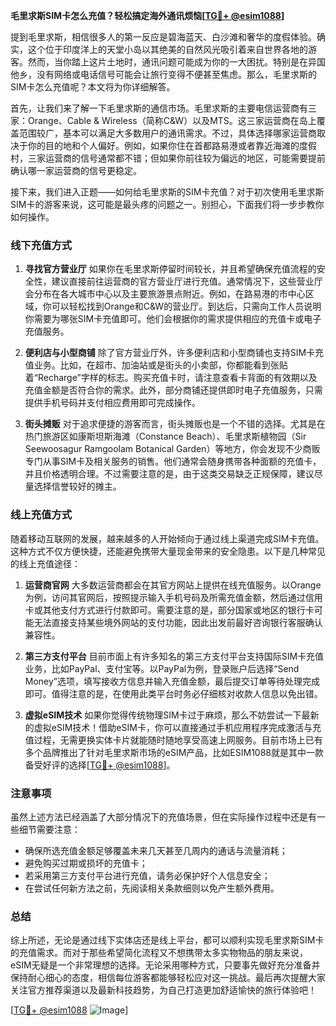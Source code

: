 **毛里求斯SIM卡怎么充值？轻松搞定海外通讯烦恼[[TG💪+ @esim1088](https://t.me/s/esim1088)]**

提到毛里求斯，相信很多人的第一反应是碧海蓝天、白沙滩和奢华的度假体验。确实，这个位于印度洋上的天堂小岛以其绝美的自然风光吸引着来自世界各地的游客。然而，当你踏上这片土地时，通讯问题可能成为你的一大困扰。特别是在异国他乡，没有网络或电话信号可能会让旅行变得不便甚至焦虑。那么，毛里求斯的SIM卡怎么充值呢？本文将为你详细解答。

首先，让我们来了解一下毛里求斯的通信市场。毛里求斯的主要电信运营商有三家：Orange、Cable & Wireless（简称C&W）以及MTS。这三家运营商在岛上覆盖范围较广，基本可以满足大多数用户的通讯需求。不过，具体选择哪家运营商取决于你的目的地和个人偏好。例如，如果你住在首都路易港或者靠近海滩的度假村，三家运营商的信号通常都不错；但如果你前往较为偏远的地区，可能需要提前确认哪一家运营商的信号更稳定。

接下来，我们进入正题——如何给毛里求斯的SIM卡充值？对于初次使用毛里求斯SIM卡的游客来说，这可能是最头疼的问题之一。别担心，下面我们将一步步教你如何操作。

### **线下充值方式**

1. **寻找官方营业厅**
   如果你在毛里求斯停留时间较长，并且希望确保充值流程的安全性，建议直接前往运营商的官方营业厅进行充值。通常情况下，这些营业厅会分布在各大城市中心以及主要旅游景点附近。例如，在路易港的市中心区域，你可以轻松找到Orange和C&W的营业厅。到达后，只需向工作人员说明你需要为哪张SIM卡充值即可。他们会根据你的需求提供相应的充值卡或电子充值服务。

2. **便利店与小型商铺**
   除了官方营业厅外，许多便利店和小型商铺也支持SIM卡充值业务。比如，在超市、加油站或是街头的小卖部，你都能看到张贴着“Recharge”字样的标志。购买充值卡时，请注意查看卡背面的有效期以及充值金额是否符合你的需求。此外，部分商铺还提供即时电子充值服务，只需提供手机号码并支付相应费用即可完成操作。

3. **街头摊贩**
   对于追求便捷的游客而言，街头摊贩也是一个不错的选择。尤其是在热门旅游区如康斯坦斯海滩（Constance Beach）、毛里求斯植物园（Sir Seewoosagur Ramgoolam Botanical Garden）等地方，你会发现不少商贩专门从事SIM卡及相关服务的销售。他们通常会随身携带各种面额的充值卡，并且价格透明合理。不过需要注意的是，由于这类交易缺乏正规保障，建议尽量选择信誉较好的摊主。

### **线上充值方式**

随着移动互联网的发展，越来越多的人开始倾向于通过线上渠道完成SIM卡充值。这种方式不仅方便快捷，还能避免携带大量现金带来的安全隐患。以下是几种常见的线上充值途径：

1. **运营商官网**
   大多数运营商都会在其官方网站上提供在线充值服务。以Orange为例，访问其官网后，按照提示输入手机号码及所需充值金额，然后通过信用卡或其他支付方式进行付款即可。需要注意的是，部分国家或地区的银行卡可能无法直接支持某些境外网站的支付功能，因此出发前最好咨询银行客服确认兼容性。

2. **第三方支付平台**
   目前市面上有许多知名的第三方支付平台支持国际SIM卡充值业务，比如PayPal、支付宝等。以PayPal为例，登录账户后选择“Send Money”选项，填写接收方信息并输入充值金额，最后提交订单等待处理完成即可。值得注意的是，在使用此类平台时务必仔细核对收款人信息以免出错。

3. **虚拟eSIM技术**
   如果你觉得传统物理SIM卡过于麻烦，那么不妨尝试一下最新的虚拟eSIM技术！借助eSIM卡，你可以直接通过手机应用程序完成激活与充值过程，无需更换实体卡片就能随时随地享受高速上网服务。目前市场上已有多个品牌推出了针对毛里求斯市场的eSIM产品，比如ESIM1088就是其中一款备受好评的选择[[TG💪+ @esim1088](https://t.me/s/esim1088)]。

### **注意事项**

虽然上述方法已经涵盖了大部分情况下的充值场景，但在实际操作过程中还是有一些细节需要注意：

- 确保所选充值金额足够覆盖未来几天甚至几周内的通话与流量消耗；
- 避免购买过期或损坏的充值卡；
- 若采用第三方支付平台进行充值，请务必保护好个人信息安全；
- 在尝试任何新方法之前，先阅读相关条款细则以免产生额外费用。

### **总结**

综上所述，无论是通过线下实体店还是线上平台，都可以顺利实现毛里求斯SIM卡的充值需求。而对于那些希望简化流程又不想携带太多实物物品的朋友来说，eSIM无疑是一个非常理想的选择。无论采用哪种方式，只要事先做好充分准备并保持耐心细心的态度，相信每位游客都能够轻松应对这一挑战。最后再次提醒大家关注官方推荐渠道以及最新科技趋势，为自己打造更加舒适愉快的旅行体验吧！

[[TG💪+ @esim1088](https://t.me/s/esim1088) ![Image](https://i.postimg.cc/4NQfJmqS/Snipaste-2025-05-13-00-14-12.png)]